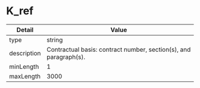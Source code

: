 # K_ref
| Detail | Value |
| ------ | ----- |
| type | string |
| description | Contractual basis: contract number, section(s), and paragraph(s). |
| minLength | 1 |
| maxLength | 3000 |
